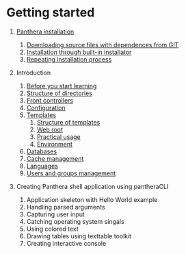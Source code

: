 Getting started
=================

1. [Panthera installation](https://github.com/Panthera-Framework/panthera-docs/blob/master/src/english/panthera-installation/index.md)
    1. [Downloading source files with dependences from GIT](https://github.com/Panthera-Framework/panthera-docs/blob/master/src/english/panthera-installation/index.md#downloading-source-files-with-dependences-from-git)
    2. [Installation through built-in installator](https://github.com/Panthera-Framework/panthera-docs/blob/master/src/english/panthera-installation/index.md#installation-through-built-in-installator)
    3. [Repeating installation process](https://github.com/Panthera-Framework/panthera-docs/blob/master/src/english/panthera-installation/index.md#repeating-installation-process)

2. Introduction
    1. [Before you start learning](https://github.com/Panthera-Framework/panthera-docs/blob/master/src/english/introduction/before-you-start.md)
    2. [Structure of directories](https://github.com/Panthera-Framework/panthera-docs/blob/master/src/english/introduction/directory-structure.md)
    3. [Front controllers](https://github.com/Panthera-Framework/panthera-docs/blob/master/src/english/introduction/front-controllers.md)
    4. [Configuration](https://github.com/Panthera-Framework/panthera-docs/blob/master/src/english/introduction/configuration.md)
    5. [Templates](https://github.com/Panthera-Framework/panthera-docs/blob/master/src/english/introduction/templates.md)
        1. [Structure of templates](https://github.com/Panthera-Framework/panthera-docs/blob/master/src/english/introduction/templates.md#structure-of-templates)
        2. [Web root](https://github.com/Panthera-Framework/panthera-docs/blob/master/src/english/introduction/templates.md#web-root)
        3. [Practical usage](https://github.com/Panthera-Framework/panthera-docs/blob/master/src/english/introduction/templates.md#practical-usage)
        4. [Environment](https://github.com/Panthera-Framework/panthera-docs/blob/master/src/english/introduction/templates.md#environment)
    6. [Databases](https://github.com/Panthera-Framework/panthera-docs/blob/master/src/english/introduction/databases.md)
    7. [Cache management](https://github.com/Panthera-Framework/panthera-docs/blob/master/src/english/introduction/cache.md)
    8. [Languages](https://github.com/Panthera-Framework/panthera-docs/blob/master/src/english/introduction/languages.md)
    9. [Users and groups management](https://github.com/Panthera-Framework/panthera-docs/blob/master/src/english/introduction/users-and-groups.md)

3. Creating Panthera shell application using pantheraCLI
    1. Application skeleton with Hello World example
    2. Handling parsed arguments
    3. Capturing user input
    4. Catching operating system singals
    5. Using colored text
    6. Drawing tables using texttable toolkit
    7. Creating interactive console
